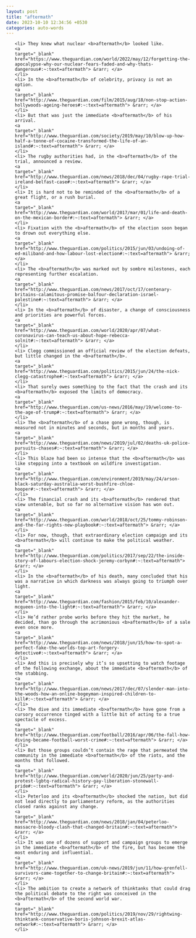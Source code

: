 ```yaml
---
layout: post
title: "aftermath"
date: 2023-10-10 12:34:56 +0530
categories: auto-words
---
```

<ol>

    <li> They knew what nuclear <b>aftermath</b> looked like.
    <a 
    target="_blank" 
    href="https://www.theguardian.com/world/2022/may/12/forgetting-the-apocalypse-why-our-nuclear-fears-faded-and-why-thats-dangerous#:~:text=aftermath"> &rarr; </a>
    </li>
    <li> In the <b>aftermath</b> of celebrity, privacy is not an option.
    <a 
    target="_blank" 
    href="http://www.theguardian.com/film/2015/aug/18/non-stop-action-hollywoods-ageing-heroes#:~:text=aftermath"> &rarr; </a>
    </li>
    <li> But that was just the immediate <b>aftermath</b> of his arrival.
    <a 
    target="_blank" 
    href="http://www.theguardian.com/society/2019/may/10/blow-up-how-half-a-tonne-of-cocaine-transformed-the-life-of-an-island#:~:text=aftermath"> &rarr; </a>
    </li>
    <li> The rugby authorities had, in the <b>aftermath</b> of the trial, announced a review.
    <a 
    target="_blank" 
    href="http://www.theguardian.com/news/2018/dec/04/rugby-rape-trial-ireland-belfast-case#:~:text=aftermath"> &rarr; </a>
    </li>
    <li> It is hard not to be reminded of the <b>aftermath</b> of a great flight, or a rush burial.
    <a 
    target="_blank" 
    href="http://www.theguardian.com/world/2017/mar/01/life-and-death-on-the-mexican-border#:~:text=aftermath"> &rarr; </a>
    </li>
    <li> Fixation with the <b>aftermath</b> of the election soon began to drown out everything else.
    <a 
    target="_blank" 
    href="http://www.theguardian.com/politics/2015/jun/03/undoing-of-ed-miliband-and-how-labour-lost-election#:~:text=aftermath"> &rarr; </a>
    </li>
    <li> The <b>aftermath</b> was marked out by sombre milestones, each representing further escalation.
    <a 
    target="_blank" 
    href="http://www.theguardian.com/news/2017/oct/17/centenary-britains-calamitous-promise-balfour-declaration-israel-palestine#:~:text=aftermath"> &rarr; </a>
    </li>
    <li> In the <b>aftermath</b> of disaster, a change of consciousness and priorities are powerful forces.
    <a 
    target="_blank" 
    href="http://www.theguardian.com/world/2020/apr/07/what-coronavirus-can-teach-us-about-hope-rebecca-solnit#:~:text=aftermath"> &rarr; </a>
    </li>
    <li> Clegg commissioned an official review of the election defeats, but little changed in the <b>aftermath</b>.
    <a 
    target="_blank" 
    href="http://www.theguardian.com/politics/2015/jun/24/the-nick-clegg-catastrophe#:~:text=aftermath"> &rarr; </a>
    </li>
    <li> That surely owes something to the fact that the crash and its <b>aftermath</b> exposed the limits of democracy.
    <a 
    target="_blank" 
    href="http://www.theguardian.com/us-news/2016/may/19/welcome-to-the-age-of-trump#:~:text=aftermath"> &rarr; </a>
    </li>
    <li> The <b>aftermath</b> of a chase gone wrong, though, is measured not in minutes and seconds, but in months and years.
    <a 
    target="_blank" 
    href="http://www.theguardian.com/news/2019/jul/02/deaths-uk-police-pursuits-chases#:~:text=aftermath"> &rarr; </a>
    </li>
    <li> This blaze had been so intense that the <b>aftermath</b> was like stepping into a textbook on wildfire investigation.
    <a 
    target="_blank" 
    href="http://www.theguardian.com/environment/2019/may/24/arson-black-saturday-australia-worst-bushfire-chloe-hooper#:~:text=aftermath"> &rarr; </a>
    </li>
    <li> The financial crash and its <b>aftermath</b> rendered that view untenable, but so far no alternative vision has won out.
    <a 
    target="_blank" 
    href="http://www.theguardian.com/world/2018/oct/25/tommy-robinson-and-the-far-rights-new-playbook#:~:text=aftermath"> &rarr; </a>
    </li>
    <li> For now, though, that extraordinary election campaign and its <b>aftermath</b> will continue to make the political weather.
    <a 
    target="_blank" 
    href="http://www.theguardian.com/politics/2017/sep/22/the-inside-story-of-labours-election-shock-jeremy-corbyn#:~:text=aftermath"> &rarr; </a>
    </li>
    <li> In the <b>aftermath</b> of his death, many concluded that his was a narrative in which darkness was always going to triumph over light.
    <a 
    target="_blank" 
    href="http://www.theguardian.com/fashion/2015/feb/10/alexander-mcqueen-into-the-light#:~:text=aftermath"> &rarr; </a>
    </li>
    <li> He’d rather probe works before they hit the market, he decided, than go through the acrimonious <b>aftermath</b> of a sale even once more.
    <a 
    target="_blank" 
    href="http://www.theguardian.com/news/2018/jun/15/how-to-spot-a-perfect-fake-the-worlds-top-art-forgery-detective#:~:text=aftermath"> &rarr; </a>
    </li>
    <li> And this is precisely why it’s so upsetting to watch footage of the following exchange, about the immediate <b>aftermath</b> of the stabbing.
    <a 
    target="_blank" 
    href="http://www.theguardian.com/news/2017/dec/07/slender-man-into-the-woods-how-an-online-bogeyman-inspired-children-to-kill#:~:text=aftermath"> &rarr; </a>
    </li>
    <li> The dive and its immediate <b>aftermath</b> have gone from a cursory occurrence tinged with a little bit of acting to a true spectacle of excess.
    <a 
    target="_blank" 
    href="http://www.theguardian.com/football/2016/apr/06/the-fall-how-diving-became-football-worst-crime#:~:text=aftermath"> &rarr; </a>
    </li>
    <li> But those groups couldn’t contain the rage that permeated the community in the immediate <b>aftermath</b> of the riots, and the months that followed.
    <a 
    target="_blank" 
    href="http://www.theguardian.com/world/2020/jun/25/party-and-protest-lgbtq-radical-history-gay-liberation-stonewall-pride#:~:text=aftermath"> &rarr; </a>
    </li>
    <li> Peterloo and its <b>aftermath</b> shocked the nation, but did not lead directly to parliamentary reform, as the authorities closed ranks against any change.
    <a 
    target="_blank" 
    href="http://www.theguardian.com/news/2018/jan/04/peterloo-massacre-bloody-clash-that-changed-britain#:~:text=aftermath"> &rarr; </a>
    </li>
    <li> It was one of dozens of support and campaign groups to emerge in the immediate <b>aftermath</b> of the fire, but has become the most enduring and influential.
    <a 
    target="_blank" 
    href="http://www.theguardian.com/uk-news/2019/jun/11/how-grenfell-survivors-came-together-to-change-britain#:~:text=aftermath"> &rarr; </a>
    </li>
    <li> The ambition to create a network of thinktanks that could drag the political debate to the right was conceived in the <b>aftermath</b> of the second world war.
    <a 
    target="_blank" 
    href="http://www.theguardian.com/politics/2019/nov/29/rightwing-thinktank-conservative-boris-johnson-brexit-atlas-network#:~:text=aftermath"> &rarr; </a>
    </li>